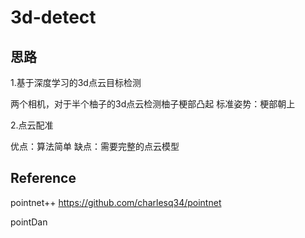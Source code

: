 # 3d-detect

## 思路

1.基于深度学习的3d点云目标检测

两个相机，对于半个柚子的3d点云检测柚子梗部凸起 标准姿势：梗部朝上

2.点云配准

优点：算法简单 缺点：需要完整的点云模型

## Reference

pointnet++ https://github.com/charlesq34/pointnet

pointDan
